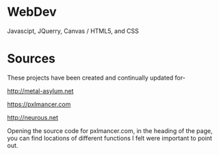 # WebDev
Javascipt, JQuerry, Canvas / HTML5, and CSS

# Sources
These projects have been created and continually updated for-

http://metal-asylum.net

https://pxlmancer.com

http://neurous.net

Opening the source code for pxlmancer.com, in the heading of the page, you can find locations of different functions I felt were important to point out.
